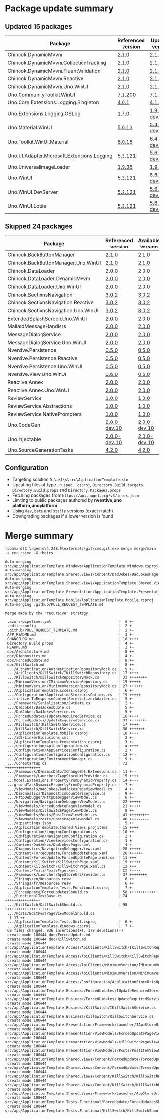# Package update summary
## Updated 15 packages
|Package|Referenced version|Updated version|
|-|-|-|
|Chinook.DynamicMvvm|[2.1.0](https://www.nuget.org/packages/Chinook.DynamicMvvm/2.1.0)|[2.1.1](https://www.nuget.org/packages/Chinook.DynamicMvvm/2.1.1)|
|Chinook.DynamicMvvm.CollectionTracking|[2.1.0](https://www.nuget.org/packages/Chinook.DynamicMvvm.CollectionTracking/2.1.0)|[2.1.1](https://www.nuget.org/packages/Chinook.DynamicMvvm.CollectionTracking/2.1.1)|
|Chinook.DynamicMvvm.FluentValidation|[2.1.0](https://www.nuget.org/packages/Chinook.DynamicMvvm.FluentValidation/2.1.0)|[2.1.1](https://www.nuget.org/packages/Chinook.DynamicMvvm.FluentValidation/2.1.1)|
|Chinook.DynamicMvvm.Reactive|[2.1.0](https://www.nuget.org/packages/Chinook.DynamicMvvm.Reactive/2.1.0)|[2.1.1](https://www.nuget.org/packages/Chinook.DynamicMvvm.Reactive/2.1.1)|
|Chinook.DynamicMvvm.Uno.WinUI|[2.1.0](https://www.nuget.org/packages/Chinook.DynamicMvvm.Uno.WinUI/2.1.0)|[2.1.1](https://www.nuget.org/packages/Chinook.DynamicMvvm.Uno.WinUI/2.1.1)|
|Uno.CommunityToolkit.WinUI|[7.1.200](https://www.nuget.org/packages/Uno.CommunityToolkit.WinUI/7.1.200)|[7.1.204](https://www.nuget.org/packages/Uno.CommunityToolkit.WinUI/7.1.204)|
|Uno.Core.Extensions.Logging.Singleton|[4.0.1](https://www.nuget.org/packages/Uno.Core.Extensions.Logging.Singleton/4.0.1)|[4.1.1](https://www.nuget.org/packages/Uno.Core.Extensions.Logging.Singleton/4.1.1)|
|Uno.Extensions.Logging.OSLog|[1.7.0](https://www.nuget.org/packages/Uno.Extensions.Logging.OSLog/1.7.0)|[1.9.0-dev.2](https://www.nuget.org/packages/Uno.Extensions.Logging.OSLog/1.9.0-dev.2)|
|Uno.Material.WinUI|[5.0.13](https://www.nuget.org/packages/Uno.Material.WinUI/5.0.13)|[5.4.0-dev.19](https://www.nuget.org/packages/Uno.Material.WinUI/5.4.0-dev.19)|
|Uno.Toolkit.WinUI.Material|[6.0.18](https://www.nuget.org/packages/Uno.Toolkit.WinUI.Material/6.0.18)|[6.4.0-dev.63](https://www.nuget.org/packages/Uno.Toolkit.WinUI.Material/6.4.0-dev.63)|
|Uno.UI.Adapter.Microsoft.Extensions.Logging|[5.2.121](https://www.nuget.org/packages/Uno.UI.Adapter.Microsoft.Extensions.Logging/5.2.121)|[5.6.0-dev.1126](https://www.nuget.org/packages/Uno.UI.Adapter.Microsoft.Extensions.Logging/5.6.0-dev.1126)|
|Uno.UniversalImageLoader|[1.9.36](https://www.nuget.org/packages/Uno.UniversalImageLoader/1.9.36)|[1.9.37](https://www.nuget.org/packages/Uno.UniversalImageLoader/1.9.37)|
|Uno.WinUI|[5.2.121](https://www.nuget.org/packages/Uno.WinUI/5.2.121)|[5.6.0-dev.1126](https://www.nuget.org/packages/Uno.WinUI/5.6.0-dev.1126)|
|Uno.WinUI.DevServer|[5.2.121](https://www.nuget.org/packages/Uno.WinUI.DevServer/5.2.121)|[5.6.0-dev.1126](https://www.nuget.org/packages/Uno.WinUI.DevServer/5.6.0-dev.1126)|
|Uno.WinUI.Lottie|[5.2.121](https://www.nuget.org/packages/Uno.WinUI.Lottie/5.2.121)|[5.6.0-dev.1126](https://www.nuget.org/packages/Uno.WinUI.Lottie/5.6.0-dev.1126)|

## Skipped 24 packages
|Package|Referenced version|Available version|
|-|-|-|
|Chinook.BackButtonManager|[2.1.0](https://www.nuget.org/packages/Chinook.BackButtonManager/2.1.0)|[2.1.0](https://www.nuget.org/packages/Chinook.BackButtonManager/2.1.0)|
|Chinook.BackButtonManager.Uno.WinUI|[2.1.0](https://www.nuget.org/packages/Chinook.BackButtonManager.Uno.WinUI/2.1.0)|[2.1.0](https://www.nuget.org/packages/Chinook.BackButtonManager.Uno.WinUI/2.1.0)|
|Chinook.DataLoader|[2.0.0](https://www.nuget.org/packages/Chinook.DataLoader/2.0.0)|[2.0.0](https://www.nuget.org/packages/Chinook.DataLoader/2.0.0)|
|Chinook.DataLoader.DynamicMvvm|[2.0.0](https://www.nuget.org/packages/Chinook.DataLoader.DynamicMvvm/2.0.0)|[2.0.0](https://www.nuget.org/packages/Chinook.DataLoader.DynamicMvvm/2.0.0)|
|Chinook.DataLoader.Uno.WinUI|[2.0.0](https://www.nuget.org/packages/Chinook.DataLoader.Uno.WinUI/2.0.0)|[2.0.0](https://www.nuget.org/packages/Chinook.DataLoader.Uno.WinUI/2.0.0)|
|Chinook.SectionsNavigation|[3.0.2](https://www.nuget.org/packages/Chinook.SectionsNavigation/3.0.2)|[3.0.2](https://www.nuget.org/packages/Chinook.SectionsNavigation/3.0.2)|
|Chinook.SectionsNavigation.Reactive|[3.0.2](https://www.nuget.org/packages/Chinook.SectionsNavigation.Reactive/3.0.2)|[3.0.2](https://www.nuget.org/packages/Chinook.SectionsNavigation.Reactive/3.0.2)|
|Chinook.SectionsNavigation.Uno.WinUI|[3.0.2](https://www.nuget.org/packages/Chinook.SectionsNavigation.Uno.WinUI/3.0.2)|[3.0.2](https://www.nuget.org/packages/Chinook.SectionsNavigation.Uno.WinUI/3.0.2)|
|ExtendedSplashScreen.Uno.WinUI|[2.0.0](https://www.nuget.org/packages/ExtendedSplashScreen.Uno.WinUI/2.0.0)|[2.0.0](https://www.nuget.org/packages/ExtendedSplashScreen.Uno.WinUI/2.0.0)|
|MallardMessageHandlers|[2.0.0](https://www.nuget.org/packages/MallardMessageHandlers/2.0.0)|[2.0.0](https://www.nuget.org/packages/MallardMessageHandlers/2.0.0)|
|MessageDialogService|[2.0.0](https://www.nuget.org/packages/MessageDialogService/2.0.0)|[2.0.0](https://www.nuget.org/packages/MessageDialogService/2.0.0)|
|MessageDialogService.Uno.WinUI|[2.0.0](https://www.nuget.org/packages/MessageDialogService.Uno.WinUI/2.0.0)|[2.0.0](https://www.nuget.org/packages/MessageDialogService.Uno.WinUI/2.0.0)|
|Nventive.Persistence|[0.5.0](https://www.nuget.org/packages/Nventive.Persistence/0.5.0)|[0.5.0](https://www.nuget.org/packages/Nventive.Persistence/0.5.0)|
|Nventive.Persistence.Reactive|[0.5.0](https://www.nuget.org/packages/Nventive.Persistence.Reactive/0.5.0)|[0.5.0](https://www.nuget.org/packages/Nventive.Persistence.Reactive/0.5.0)|
|Nventive.Persistence.Uno.WinUI|[0.5.0](https://www.nuget.org/packages/Nventive.Persistence.Uno.WinUI/0.5.0)|[0.5.0](https://www.nuget.org/packages/Nventive.Persistence.Uno.WinUI/0.5.0)|
|Nventive.View.Uno.WinUI|[0.6.0](https://www.nuget.org/packages/Nventive.View.Uno.WinUI/0.6.0)|[0.6.0](https://www.nuget.org/packages/Nventive.View.Uno.WinUI/0.6.0)|
|Reactive.Annex|[2.0.0](https://www.nuget.org/packages/Reactive.Annex/2.0.0)|[2.0.0](https://www.nuget.org/packages/Reactive.Annex/2.0.0)|
|Reactive.Annex.Uno.WinUI|[2.0.0](https://www.nuget.org/packages/Reactive.Annex.Uno.WinUI/2.0.0)|[2.0.0](https://www.nuget.org/packages/Reactive.Annex.Uno.WinUI/2.0.0)|
|ReviewService|[1.0.0](https://www.nuget.org/packages/ReviewService/1.0.0)|[1.0.0](https://www.nuget.org/packages/ReviewService/1.0.0)|
|ReviewService.Abstractions|[1.0.0](https://www.nuget.org/packages/ReviewService.Abstractions/1.0.0)|[1.0.0](https://www.nuget.org/packages/ReviewService.Abstractions/1.0.0)|
|ReviewService.NativePrompters|[1.0.0](https://www.nuget.org/packages/ReviewService.NativePrompters/1.0.0)|[1.0.0](https://www.nuget.org/packages/ReviewService.NativePrompters/1.0.0)|
|Uno.CodeGen|[2.0.0-dev.10](https://www.nuget.org/packages/Uno.CodeGen/2.0.0-dev.10)|[2.0.0-dev.10](https://www.nuget.org/packages/Uno.CodeGen/2.0.0-dev.10)|
|Uno.Injectable|[2.0.0-dev.10](https://www.nuget.org/packages/Uno.Injectable/2.0.0-dev.10)|[2.0.0-dev.10](https://www.nuget.org/packages/Uno.Injectable/2.0.0-dev.10)|
|Uno.SourceGenerationTasks|[4.2.0](https://www.nuget.org/packages/Uno.SourceGenerationTasks/4.2.0)|[4.2.0](https://www.nuget.org/packages/Uno.SourceGenerationTasks/4.2.0)|

## Configuration
- Targeting solution `D:\a\1\s\src\ApplicationTemplate.sln`
- Updating files of type `.nuspec`, `.csproj`, `Directory.Build.targets`, `Directory.Build.props` and `Directory.Packages.props`
- Fetching packages from `https://api.nuget.org/v3/index.json`
- Limiting to public packages authored by **nventive,uno platform,unoplatform**
- Using `dev`, `beta` and `stable` versions (exact match)
- Downgrading packages if a lower version is found

# Merge summary
```
[command]C:\agents\4.248.0\externals\git\cmd\git.exe merge merge/main -s recursive -X theirs

Auto-merging src/app/ApplicationTemplate.Windows/ApplicationTemplate.Windows.csproj
Auto-merging src/app/ApplicationTemplate.Shared.Views/Content/DadJokes/DadJokesPage.xaml
Auto-merging src/app/ApplicationTemplate.Shared.Views/ApplicationTemplate.Shared.Views.projitems
Auto-merging src/app/ApplicationTemplate.Presentation/ApplicationTemplate.Presentation.csproj
Auto-merging src/app/ApplicationTemplate.Mobile/ApplicationTemplate.Mobile.csproj
Auto-merging .github/PULL_REQUEST_TEMPLATE.md

Merge made by the 'recursive' strategy.

 .azure-pipelines.yml                               |  6 +-
 .editorconfig                                      |  2 +
 .github/PULL_REQUEST_TEMPLATE.md                   |  2 +-
 APP_README.md                                      |  3 +-
 CHANGELOG.md                                       | 18 ++++
 Directory.Build.props                              |  4 +-
 README.md                                          |  2 +-
 doc/Architecture.md                                |  8 ++
 doc/Diagnostics.md                                 |  4 +-
 doc/ForcedUpdate.md                                |  8 ++
 doc/KillSwitch.md                                  |  8 ++
 .../Authentication/AuthenticationRepositoryMock.cs |  9 +-
 .../ApiClients/KillSwitch/IKillSwitchRepository.cs | 17 ++++
 .../KillSwitch/KillSwitchRepositoryMock.cs         | 33 ++++++++
 .../MinimumVersion/IMinimumVersionReposiory.cs     | 19 +++++
 .../MinimumVersion/MinimumVersionRepositoryMock.cs | 27 ++++++
 .../ApplicationTemplate.Access.csproj              |  6 +-
 .../Configuration/ApplicationStoreUrisOptions.cs   | 19 +++++
 ...rializerToResponseContentSererializerAdapter.cs |  9 +-
 .../Framework/Serialization/JwtData.cs             |  2 +-
 .../DadJokes/DadJokesQuote.cs                      |  5 +-
 .../DadJokes/DadJokesService.cs                    |  5 +-
 .../ForcedUpdates/IUpdateRequiredService.cs        | 16 ++++
 .../ForcedUpdates/UpdateRequiredService.cs         | 33 ++++++++
 .../KillSwitch/IKillSwitchService.cs               | 17 ++++
 .../KillSwitch/KillSwitchService.cs                | 30 +++++++
 .../ApplicationTemplate.Mobile.csproj              | 18 ++--
 .../iOS/LinkerExclusions.xml                       |  2 +-
 .../ApplicationTemplate.Presentation.csproj        |  3 +-
 .../Configuration/ApiConfiguration.cs              | 14 ++++
 .../Configuration/AppServicesConfiguration.cs      |  2 +
 .../Configuration/ConfigurationConfiguration.cs    | 12 +--
 .../Configuration/EnvironmentManager.cs            |  9 +-
 .../CoreStartup.cs                                 | 72 ++++++++++++++++
 .../Framework/DynamicData/IChangeSet.Extensions.cs | 11 +--
 .../Framework/Launcher/IAppStoreUriProvider.cs     | 15 ++++
 ...Model.Extensions.PropertyFromDynamicProperty.cs | 14 +---
 ...groundTaskDynamicPropertyFromDynamicProperty.cs |  7 +-
 .../ViewModels/DadJokes/DadJokesPageViewModel.cs   |  4 +-
 .../Diagnostics/DiagnosticsCountersService.cs      |  9 +-
 .../HttpDebugger/HttpDebuggerViewModel.cs          |  6 +-
 .../Navigation/NavigationDebuggerViewModel.cs      | 22 +++++
 .../ViewModels/ForcedUpdatePageViewModel.cs        | 21 +++++
 .../ViewModels/KillSwitchPageViewModel.cs          |  8 ++
 .../ViewModels/Posts/PostItemViewModel.cs          | 41 +++++++++
 .../ViewModels/Posts/PostsPageViewModel.cs         | 40 +++------
 .../appsettings.json                               |  5 ++
 .../ApplicationTemplate.Shared.Views.projitems     | 15 ++++
 .../Configuration/LoggingConfiguration.cs          | 10 ++-
 .../Configuration/NavigationConfiguration.cs       |  2 +
 .../Configuration/ViewServicesConfiguration.cs     |  1 +
 .../Content/DadJokes/DadJokesPage.xaml             |  4 +-
 .../Diagnostics/NavigationDebuggerView.xaml        | 28 +++++--
 .../Content/ForcedUpdate/ForcedUpdatePage.xaml     | 26 ++++++
 .../Content/ForcedUpdate/ForcedUpdatePage.xaml.cs  | 11 +++
 .../Content/KillSwitch/KillSwitchPage.xaml         | 19 +++++
 .../Content/KillSwitch/KillSwitchPage.xaml.cs      | 12 +++
 .../Content/Posts/PostsPage.xaml                   | 23 ++---
 .../Framework/Launcher/AppStoreUriProvider.cs      | 37 ++++++++
 .../Strings/en/Resources.resw                      |  6 ++
 .../Strings/fr/Resources.resw                      |  6 ++
 .../ApplicationTemplate.Tests.Functional.csproj    |  7 +-
 .../ForceUpdate/ForceUpdatesShould.cs              | 58 +++++++++++++
 .../FunctionalTestBase.cs                          | 74 +++++++++++++++-
 .../KillSwitch/KillSwitchShould.cs                 | 98 ++++++++++++++++++++++
 .../Posts/EditPostPageViewModelShould.cs         
  | 17 ++--
 .../ApplicationTemplate.Tests.Unit.csproj          |  6 +-
 .../ApplicationTemplate.Windows.csproj             |  7 +-
 68 files changed, 936 insertions(+), 178 deletions(-)
 create mode 100644 doc/ForcedUpdate.md
 create mode 100644 doc/KillSwitch.md
 create mode 100644 src/app/ApplicationTemplate.Access/ApiClients/KillSwitch/IKillSwitchRepository.cs
 create mode 100644 src/app/ApplicationTemplate.Access/ApiClients/KillSwitch/KillSwitchRepositoryMock.cs
 create mode 100644 src/app/ApplicationTemplate.Access/ApiClients/MinimumVersion/IMinimumVersionReposiory.cs
 create mode 100644 src/app/ApplicationTemplate.Access/ApiClients/MinimumVersion/MinimumVersionRepositoryMock.cs
 create mode 100644 src/app/ApplicationTemplate.Access/Configuration/ApplicationStoreUrisOptions.cs
 create mode 100644 src/app/ApplicationTemplate.Business/ForcedUpdates/IUpdateRequiredService.cs
 create mode 100644 src/app/ApplicationTemplate.Business/ForcedUpdates/UpdateRequiredService.cs
 create mode 100644 src/app/ApplicationTemplate.Business/KillSwitch/IKillSwitchService.cs
 create mode 100644 src/app/ApplicationTemplate.Business/KillSwitch/KillSwitchService.cs
 create mode 100644 src/app/ApplicationTemplate.Presentation/Framework/Launcher/IAppStoreUriProvider.cs
 create mode 100644 src/app/ApplicationTemplate.Presentation/ViewModels/ForcedUpdatePageViewModel.cs
 create mode 100644 src/app/ApplicationTemplate.Presentation/ViewModels/KillSwitchPageViewModel.cs
 create mode 100644 src/app/ApplicationTemplate.Presentation/ViewModels/Posts/PostItemViewModel.cs
 create mode 100644 src/app/ApplicationTemplate.Shared.Views/Content/ForcedUpdate/ForcedUpdatePage.xaml
 create mode 100644 src/app/ApplicationTemplate.Shared.Views/Content/ForcedUpdate/ForcedUpdatePage.xaml.cs
 create mode 100644 src/app/ApplicationTemplate.Shared.Views/Content/KillSwitch/KillSwitchPage.xaml
 create mode 100644 src/app/ApplicationTemplate.Shared.Views/Content/KillSwitch/KillSwitchPage.xaml.cs
 create mode 100644 src/app/ApplicationTemplate.Shared.Views/Framework/Launcher/AppStoreUriProvider.cs
 create mode 100644 src/app/ApplicationTemplate.Tests.Functional/ForceUpdate/ForceUpdatesShould.cs
 create mode 100644 src/app/ApplicationTemplate.Tests.Functional/KillSwitch/KillSwitchShould.cs



```
